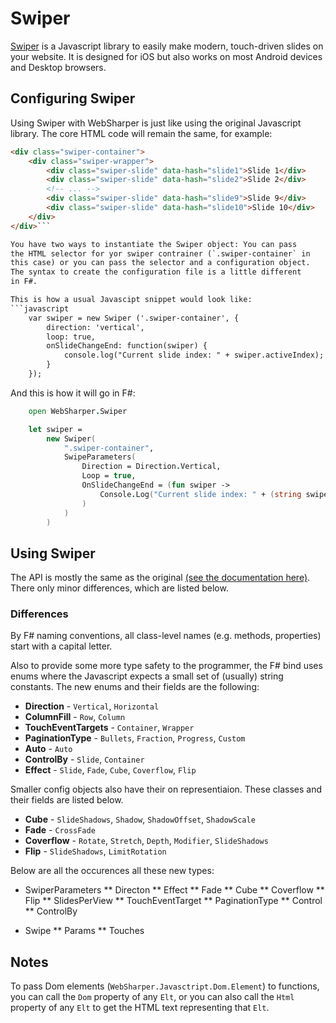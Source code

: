 # Swiper

[Swiper](http://idangero.us/swiper/#.WVpdM4SGO70) is a Javascript
library to easily make modern, touch-driven slides on your website.
It is designed for iOS but also works on most Android devices and
Desktop browsers.

## Configuring Swiper

Using Swiper with WebSharper is just like using the original
Javascript library. The core HTML code will remain the same,
for example:

```html
<div class="swiper-container">
    <div class="swiper-wrapper">
        <div class="swiper-slide" data-hash="slide1">Slide 1</div>
        <div class="swiper-slide" data-hash="slide2">Slide 2</div>
        <!-- ... -->
        <div class="swiper-slide" data-hash="slide9">Slide 9</div>
        <div class="swiper-slide" data-hash="slide10">Slide 10</div>
    </div>
</div>```

You have two ways to instantiate the Swiper object: You can pass
the HTML selector for yor swiper contrainer (`.swiper-container` in
this case) or you can pass the selector and a configuration object.
The syntax to create the configuration file is a little different
in F#.

This is how a usual Javascipt snippet would look like:
```javascript
    var swiper = new Swiper ('.swiper-container', {
        direction: 'vertical',
        loop: true,
        onSlideChangeEnd: function(swiper) {
            console.log("Current slide index: " + swiper.activeIndex);
        }
    });
```

And this is how it will go in F#:
```fsharp
    open WebSharper.Swiper

    let swiper =
        new Swiper(
            ".swiper-container",
            SwipeParameters(
                Direction = Direction.Vertical,
                Loop = true,
                OnSlideChangeEnd = (fun swiper ->
                    Console.Log("Current slide index: " + (string swiper.ActiveIndex))
                )
            )
        )
```

## Using Swiper

The API is mostly the same as the original
[(see the documentation here)](http://idangero.us/swiper/api/). There
only minor differences, which are listed below.

### Differences

By F# naming conventions, all class-level names (e.g. methods, properties)
start with a capital letter.

Also to provide some more type safety to the programmer, the F# bind uses
enums where the Javascript expects a small set of (usually) string constants.
The new enums and their fields are the following:

* **Direction** - `Vertical`, `Horizontal`
* **ColumnFill** - `Row`, `Column`
* **TouchEventTargets** - `Container`, `Wrapper`
* **PaginationType** - `Bullets`, `Fraction`, `Progress`, `Custom`
* **Auto** - `Auto`
* **ControlBy** - `Slide`, `Container`
* **Effect** - `Slide`, `Fade`, `Cube`, `Coverflow`, `Flip`

Smaller config objects also have their on representiaion. These classes
and their fields are listed below.

* **Cube** - `SlideShadows`, `Shadow`, `ShadowOffset`, `ShadowScale`
* **Fade** - `CrossFade`
* **Coverflow** - `Rotate`, `Stretch`, `Depth`, `Modifier`, `SlideShadows`
* **Flip** - `SlideShadows`, `LimitRotation`

Below are all the occurences all these new types:

* SwiperParameters
** Directon
** Effect
** Fade
** Cube
** Coverflow
** Flip
** SlidesPerView
** TouchEventTarget
** PaginationType
** Control
** ControlBy

* Swipe
** Params
** Touches

## Notes

To pass Dom elements (`WebSharper.Javasctript.Dom.Element`)
to functions, you can call the `Dom` property of any `Elt`,
or you can also call the `Html` property of any `Elt` to get
the HTML text representing that `Elt`.

